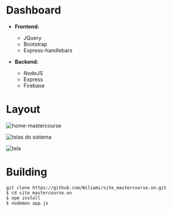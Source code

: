 # Dashboard

- **Frontend:**
  - JQuery
  - Bootstrap
  - Express-handlebars
 
- **Backend:**
  - NodeJS
  - Express
  - Firebase


# Layout
![home-mastercourse](https://user-images.githubusercontent.com/67030481/236507772-0b649e1c-b56a-4067-9bf1-c1fe6b83fdb4.png)

![telas do sistema](https://github.com/Wiliami/site_mastercourse.on/assets/67030481/d1379109-b8d6-4a77-883a-ce547aaa762a)

![tela](https://github.com/Wiliami/site_mastercourse.on/assets/67030481/a6f60d1d-30b6-44ac-9018-f4c792591484)


# Building
```
git clone https://github.com/Wiliami/site_mastercourse.on.git
$ cd site_mastercourse.on
$ npm install
$ nodemon app.js
```
